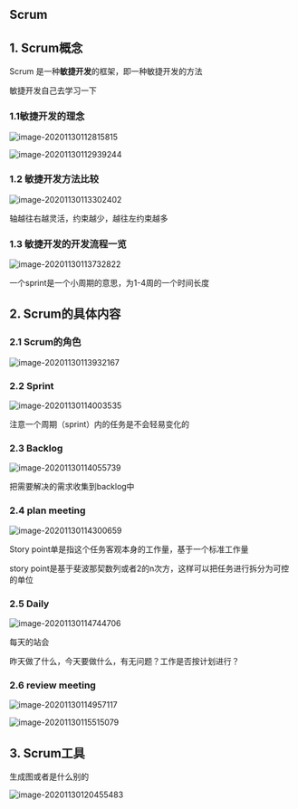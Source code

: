 ## Scrum

## 1. Scrum概念

Scrum 是一种**敏捷开发**的框架，即一种敏捷开发的方法

敏捷开发自己去学习一下

### 1.1敏捷开发的理念

![image-20201130112815815](Scrum.assets/image-20201130112815815.png)

![image-20201130112939244](Scrum.assets/image-20201130112939244.png)

### 1.2 敏捷开发方法比较

![image-20201130113302402](Scrum.assets/image-20201130113302402.png)

轴越往右越灵活，约束越少，越往左约束越多

### 1.3 敏捷开发的开发流程一览

![image-20201130113732822](Scrum.assets/image-20201130113732822.png)

一个sprint是一个小周期的意思，为1-4周的一个时间长度

## 2. Scrum的具体内容

### 2.1 Scrum的角色

![image-20201130113932167](Scrum.assets/image-20201130113932167.png)

### 2.2 Sprint

![image-20201130114003535](Scrum.assets/image-20201130114003535.png)

注意一个周期（sprint）内的任务是不会轻易变化的

### 2.3 Backlog

![image-20201130114055739](Scrum.assets/image-20201130114055739.png)

把需要解决的需求收集到backlog中

### 2.4 plan meeting

![image-20201130114300659](Scrum.assets/image-20201130114300659.png)

Story point单是指这个任务客观本身的工作量，基于一个标准工作量

story point是基于斐波那契数列或者2的n次方，这样可以把任务进行拆分为可控的单位

### 2.5 Daily

![image-20201130114744706](Scrum.assets/image-20201130114744706.png)

每天的站会

昨天做了什么，今天要做什么，有无问题？工作是否按计划进行？

### 2.6 review meeting

![image-20201130114957117](Scrum.assets/image-20201130114957117.png)

![image-20201130115515079](Scrum.assets/image-20201130115515079.png)

## 3. Scrum工具

生成图或者是什么别的

![image-20201130120455483](Scrum.assets/image-20201130120455483.png)

